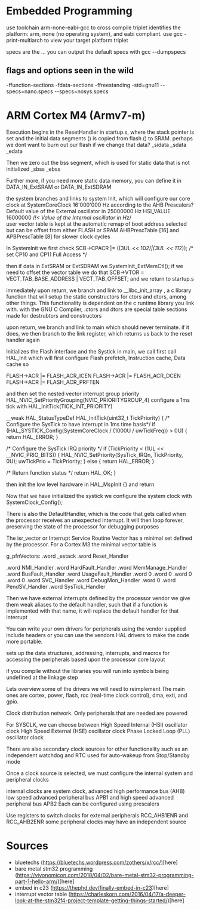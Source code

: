 # Embedded Programming
use toolchain arm-none-eabi-gcc to cross compile
triplet identifies the platform: arm, none (no operating system), and eabi compliant. use gcc -print-multiarch to view your target platform triplet

specs are the ... you can output the default specs with gcc --dumpspecs

## flags and options seen in the wild
-ffunction-sections
-fdata-sections
-ffreestanding
-std=gnu11
--specs=nano.specs
--specs=nosys.specs

# ARM Cortex M4 (Armv7-m)
Execution begins in the ResetHandler in startup.s, where the stack pointer is set
and the initial data segments () is copied from flash () to SRAM. perhaps we dont want
to burn out our flash if we change that data?
_sidata
_sdata
_edata

Then we zero out the bss segment, which is used for static data that is not initialized
_sbss
_ebss

Further more, if you need more static data memory, you can define it in
DATA_IN_ExtSRAM or DATA_IN_ExtSDRAM

the system branches and links to system Init, which will configure our core clock
at SystemCoreClock 16'000'000 Hz according to the AHB Prescalers?
Default value of the External oscillator in 25000000 Hz
HSI_VALUE  16000000 /*!< Value of the Internal oscillator in Hz*/  
user vector table is kept at the automatic remap of boot address selected but can be offset
from either FLASH or SRAM
AHBPrescTable [16] and APBPrescTable [8] for slower clock cycles

In SystemInit we first check SCB->CPACR |= ((3UL << 10*2)|(3UL << 11*2));  /* set CP10 and CP11 Full Access */

then if data in ExtSRAM or ExtSDRAM we SystemInit_ExtMemCtl();
if we need to offset the vector table we do that SCB->VTOR = VECT_TAB_BASE_ADDRESS | VECT_TAB_OFFSET;
and we return to startup.s

immediately upon return, we branch and link to __libc_init_array , a c library function that
will setup the static constructors for ctors and dtors, among other things. This functionality
is dependent on the c runtime library you link with. with the GNU C Compiler, .ctors and dtors are special table sections made for destrubtors and constructors

upon return, we branch and link to main which should never terminate. if it does, we then branch
to the link register, which returns us back to the reset handler again

Initializes the Flash interface and the Systick
in main, we call first call HAL_Init which will first configure Flash prefetch, Instruction cache, Data cache so

FLASH->ACR |= FLASH_ACR_ICEN
FLASH->ACR |= FLASH_ACR_DCEN
FLASH->ACR |= FLASH_ACR_PRFTEN

and then set the nested vector interrupt group priority
HAL_NVIC_SetPriorityGrouping(NVIC_PRIORITYGROUP_4)
configure a 1ms tick with HAL_InitTick(TICK_INT_PRIORITY)

__weak HAL_StatusTypeDef HAL_InitTick(uint32_t TickPriority)
{
  /* Configure the SysTick to have interrupt in 1ms time basis*/
  if (HAL_SYSTICK_Config(SystemCoreClock / (1000U / uwTickFreq)) > 0U)
  {
    return HAL_ERROR;
  }

  /* Configure the SysTick IRQ priority */
  if (TickPriority < (1UL << __NVIC_PRIO_BITS))
  {
    HAL_NVIC_SetPriority(SysTick_IRQn, TickPriority, 0U);
    uwTickPrio = TickPriority;
  }
  else
  {
    return HAL_ERROR;
  }

  /* Return function status */
  return HAL_OK;
}

then init the low level hardware in HAL_MspInit {} and return

Now that we have initialized the systick we configure the system clock with
SystemClock_Config();

There is also the DefaultHandler, which is the code that gets called when the processor receives an unexpected interrupt. It will then loop forever, preserving the state of the processor for debugging purposes

The isr_vector or Interrupt Service Routine Vector has a minimal set defined by the
processor. For a Cortex M3 the minimal vector table is

g_pfnVectors:
  .word  _estack
  .word  Reset_Handler

  .word  NMI_Handler
  .word  HardFault_Handler
  .word  MemManage_Handler
  .word  BusFault_Handler
  .word  UsageFault_Handler
  .word  0
  .word  0
  .word  0
  .word  0
  .word  SVC_Handler
  .word  DebugMon_Handler
  .word  0
  .word  PendSV_Handler
  .word  SysTick_Handler

Then we have external interrupts defined by the processor vendor
we give them weak aliases to the default handler, such that if a function is implemented with that name, it will replace the default handler for that interrupt

You can write your own drivers for peripherals using the vendor supplied include headers
or you can use the vendors HAL drivers to make the code more portable.

sets up the data structures, addressing, interrupts, and macros for accessing the peripherals
based upon the processor core layout


if you compile without the libraries you will run into symbols being undefined at the linkage step

Lets overview some of the drivers we will need to reimplement
The main ones are cortex, power, flash, rcc (real-time clock control), dma, exti, and gpio.

Clock distribution network. Only peripherals that are needed are powered

For SYSCLK, we can choose between
High Speed Internal (HSI) oscillator clock
High Speed External (HSE) oscillator clock
Phase Locked Loop (PLL) oscillator clock

There are also secondary clock sources for other functionality
such as an independent watchdog and RTC used for auto-wakeup
from Stop/Standby mode

Once a clock source is selected, we must configure the internal system and
peripheral clocks

internal clocks are system clock, advanced high performance bus (AHB)
low speed advanced peripheral bus APB1
and high speed advanced peripheral bus APB2
Each can be configured using prescalers

Use registers to switch clocks for external peripherals
RCC_AHB1ENR and RCC_AHB2ENR
some peripheral clocks may have an independent source



# Sources
- bluetechs (https://bluetechs.wordpress.com/zothers/x/rcc/)[here]
- bare metal stm32 programming (https://vivonomicon.com/2018/04/02/bare-metal-stm32-programming-part-1-hello-arm/)[here]
- embed in c23 (https://thephd.dev/finally-embed-in-c23)[here]
- interrupt vector table (https://charleskorn.com/2016/04/17/a-deeper-look-at-the-stm32f4-project-template-getting-things-started/)[here]